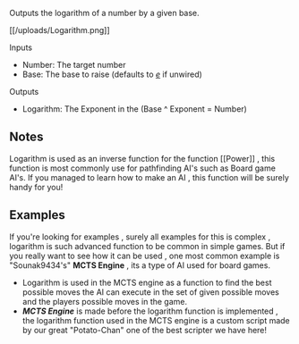 Outputs the logarithm of a number by a given base.

[[/uploads/Logarithm.png]]

Inputs
- Number: The target number
- Base: The base to raise (defaults to [*e*](https://en.wikipedia.org/wiki/E_(mathematical_constant)) if unwired)

Outputs
- Logarithm: The Exponent in the (Base ^ Exponent = Number)

## Notes
Logarithm is used as an inverse function for the function [[Power]] , this function is most commonly use for pathfinding AI's such as Board game AI's. If you managed to learn how to make an AI , this function will be surely handy for you!

## Examples
If you're looking for examples , surely all examples for this is complex , logarithm is such advanced function to be common in simple games. But if you really want to see how it can be used , one most common example is "Sounak9434's" **MCTS Engine** , its a type of AI used for board games.

- Logarithm is used in the MCTS engine as a function to find the best possible moves the AI can execute in the set of given possible moves and the players possible moves in the game.
- ***MCTS Engine*** is made before the logarithm function is implemented , the logarithm function used in the MCTS engine is a custom script made by our great "Potato-Chan" one of the best scripter we have here!
